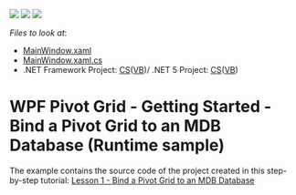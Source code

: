 <!-- default badges list -->
![](https://img.shields.io/endpoint?url=https://codecentral.devexpress.com/api/v1/VersionRange/128579039/21.1.5%2B)
[![](https://img.shields.io/badge/Open_in_DevExpress_Support_Center-FF7200?style=flat-square&logo=DevExpress&logoColor=white)](https://supportcenter.devexpress.com/ticket/details/T540871)
[![](https://img.shields.io/badge/📖_How_to_use_DevExpress_Examples-e9f6fc?style=flat-square)](https://docs.devexpress.com/GeneralInformation/403183)
<!-- default badges end -->
<!-- default file list -->
*Files to look at*:

* [MainWindow.xaml](./CS/WpfPivot_GettingStarted/MainWindow.xaml)
* [MainWindow.xaml.cs](./CS/WpfPivot_GettingStarted/MainWindow.xaml.cs)
* .NET Framework Project: [CS](./CS/WpfPivot_GettingStarted.sln)([VB](./VB/WpfPivot_GettingStarted_VB.sln))/ .NET 5 Project: [CS](./CS/WpfPivot_GettingStarted.Net5.sln)([VB](./VB/WpfPivot_GettingStarted_VB.Net5.sln))
<!-- default file list end -->
# WPF Pivot Grid - Getting Started - Bind a Pivot Grid to an MDB Database (Runtime sample)


The example contains the source code of the project created in this step-by-step tutorial: <a href="https://documentation.devexpress.com/WPF/9875/Controls-and-Libraries/Pivot-Grid/Getting-Started/Lesson-1-Bind-a-Pivot-Grid-to-an-MDB-Database">Lesson 1 - Bind a Pivot Grid to an MDB Database</a>

<br/>


